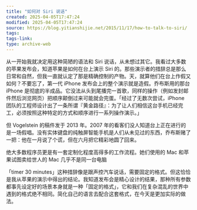```yaml
---
title: "如何对 Siri 说话"
created: 2025-04-05T17:47:24
modified: 2025-04-05T17:47:24
source: https://blog.yitianshijie.net/2015/11/17/how-to-talk-to-siri/
tags:
tags-link:
type: archive-web
---
```

从一开始我就决定用这种简陋的语法和 Siri 说话，从未想过其它。我看过大多数的苹果发布会，知道苹果是如何在台上演示 Siri 的。那些演示者的措辞总是那么日常和自然，但我一直就认定了那是精确控制的产物。天，就算他们在台上作假又如何？不要忘了，第一代 iPhone 发布会上的整个演示就是造假。乔布斯用的那台 iPhone 是彻底的半成品。它没法从头到尾播完一首歌，同样的操作（例如发封邮件然后浏览网页）把顺序颠倒过来可能就会完蛋。「经过了无数次尝试，iPhone 团队的工程师设计出了一条所谓『黄金路径』：为了让人们相信这台手机已经完工，必须按照这种特定的方式和顺序进行一系列操作演示。」

但 Vogelstein 的稿件发于 2013 年。2007 年的看客们没人知道台上正在进行的是一场假唱。没有实体键盘的纯触屏智能手机是人们从未见过的东西，乔布斯赌了一把：他在一月说了个谎，但在六月把它精彩地圆了回来。

绝大多数程序员更是有一套定制化程度高得多的工作流程。她们使用的 Mac 和苹果试图卖给世人的 Mac 几乎不是同一台电脑

「timer 30 minutes」这种措辞像是跟声控汽车说话，需要固定的格式。但这恰恰是我从苹果的演示中得出的结论。我知道发布会是精心设计的结果，那种所有参数都事先设定好的场景本身就是一种「固定的格式」，它和我们在复杂混乱的世界中遇到的格式绝不相同。简化自己的语言去配合这套格式，在今天是更加实际的做法。